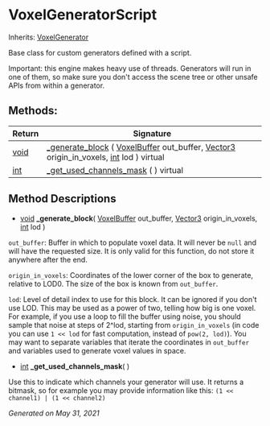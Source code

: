 # VoxelGeneratorScript

Inherits: [VoxelGenerator](VoxelGenerator.md)

Base class for custom generators defined with a script.

Important: this engine makes heavy use of threads. Generators will run in one of them, so make sure you don't access the scene tree or other unsafe APIs from within a generator.

## Methods:

| Return                                                               | Signature                                                                                                                                                                                                                                                            |
| -------------------------------------------------------------------- | -------------------------------------------------------------------------------------------------------------------------------------------------------------------------------------------------------------------------------------------------------------------- |
| [void](#)                                                            | [\_generate_block](#i__generate_block) ( [VoxelBuffer](VoxelBuffer.md) out_buffer, [Vector3](https://docs.godotengine.org/en/stable/classes/class_vector3.html) origin_in_voxels, [int](https://docs.godotengine.org/en/stable/classes/class_int.html) lod ) virtual |
| [int](https://docs.godotengine.org/en/stable/classes/class_int.html) | [\_get_used_channels_mask](#i__get_used_channels_mask) ( ) virtual                                                                                                                                                                                                   |

<p></p>

## Method Descriptions

- [void](#)<span id="i__generate_block"></span> **\_generate_block**( [VoxelBuffer](VoxelBuffer.md) out_buffer, [Vector3](https://docs.godotengine.org/en/stable/classes/class_vector3.html) origin_in_voxels, [int](https://docs.godotengine.org/en/stable/classes/class_int.html) lod )

`out_buffer`: Buffer in which to populate voxel data. It will never be `null` and will have the requested size. It is only valid for this function, do not store it anywhere after the end.

`origin_in_voxels`: Coordinates of the lower corner of the box to generate, relative to LOD0. The size of the box is known from `out_buffer`.

`lod`: Level of detail index to use for this block. It can be ignored if you don't use LOD. This may be used as a power of two, telling how big is one voxel. For example, if you use a loop to fill the buffer using noise, you should sample that noise at steps of 2^lod, starting from `origin_in_voxels` (in code you can use `1 << lod` for fast computation, instead of `pow(2, lod)`). You may want to separate variables that iterate the coordinates in `out_buffer` and variables used to generate voxel values in space.

- [int](https://docs.godotengine.org/en/stable/classes/class_int.html)<span id="i__get_used_channels_mask"></span> **\_get_used_channels_mask**( )

Use this to indicate which channels your generator will use. It returns a bitmask, so for example you may provide information like this: `(1 << channel1) | (1 << channel2)`

_Generated on May 31, 2021_
